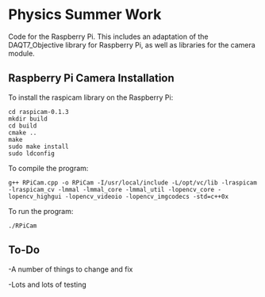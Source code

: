 # Physics Summer Work

Code for the Raspberry Pi. This includes an adaptation of the DAQT7_Objective library for Raspberry Pi, as well as libraries for the camera module.

## Raspberry Pi Camera Installation

To install the raspicam library on the Raspberry Pi:

	cd raspicam-0.1.3
	mkdir build
	cd build
	cmake ..
	make
	sudo make install
	sudo ldconfig
	
To compile the program:
	
	g++ RPiCam.cpp -o RPiCam -I/usr/local/include -L/opt/vc/lib -lraspicam -lraspicam_cv -lmmal -lmmal_core -lmmal_util -lopencv_core -lopencv_highgui -lopencv_videoio -lopencv_imgcodecs -std=c++0x

To run the program:

	./RPiCam

## To-Do

-A number of things to change and fix

-Lots and lots of testing
